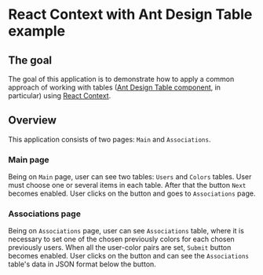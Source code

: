 # React Context with Ant Design Table example

## The goal

The goal of this application is to demonstrate how to apply a common approach of working with tables ([Ant Design Table component](https://ant.design/components/table/), in particular) using [React Context](https://reactjs.org/docs/context.html).

## Overview

This application consists of two pages: `Main` and `Associations`.

### Main page

Being on `Main` page, user can see two tables: `Users` and `Colors` tables. User must choose one or several items in each table. After that the button `Next` becomes enabled. User clicks on the button and goes to `Associations` page.

### Associations page

Being on `Associations` page, user can see `Associations` table, where it is necessary to set one of the chosen previously colors for each chosen previously users. When all the user-color pairs are set, `Submit` button becomes enabled. User clicks on the button and can see the `Associations` table's data in JSON format below the button.
